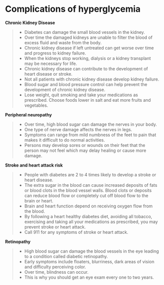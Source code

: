 # Complications of hyperglycemia

**Chronic Kidney Disease**

> - Diabetes can damage the small blood vessels in the kidney.
> - Over time the damaged kidneys are unable to filter the blood of excess fluid and waste from the body.
> - Chronic kidney disease if left untreated can get worse over time and progress to kidney failure.
> - When the kidneys stop working, dialysis or a kidney transplant may be necessary for life.
> - Chronic kidney disease can contribute to the development of heart disease or stroke.
> - Not all patients with chronic kidney disease develop kidney failure.
> - Blood sugar and blood pressure control can help prevent the development of chronic kidney disease.
> - Lose weight, quit smoking and take your medications as prescribed. Choose foods lower in salt and eat more fruits and vegetables.

**Peripheral neuropathy**

> - Over time, high blood sugar can damage the nerves in your body.
> - One type of nerve damage affects the nerves in legs.
> - Symptoms can range from mild numbness of the feet to pain that makes it difficult to do normal activities.
> - Persons may develop sores or wounds on their feet that the person may not feel which may delay healing or cause more damage.

**Stroke and heart attack risk**

> - People with diabetes are 2 to 4 times likely to develop a stroke or heart disease.
> - The extra sugar in the blood can cause increased deposits of fats or blood clots in the blood vessel walls. Blood clots or deposits can reduce blood flow or completely cut off blood flow to the brain or heart.
> - Brain and heart function depend on receiving oxygen flow from the blood.
> - By following a heart healthy diabetes diet, avoiding all tobacco, exercising and taking all your medications as prescribed, you may prevent stroke or heart attack.
> - Call 911 for any symptoms of stroke or heart attack.

**Retinopathy**

> - High blood sugar can damage the blood vessels in the eye leading to a condition called diabetic retinopathy.
> - Early symptoms include floaters, blurriness, dark areas of vision and difficulty perceiving color.
> - Over time, blindness can occur.
> - This is why you should get an eye exam every one to two years.
